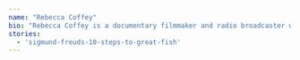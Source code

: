```yaml
---
name: "Rebecca Coffey"
bio: "Rebecca Coffey is a documentary filmmaker and radio broadcaster who writes fiction and nonfiction. More of her work can be found at rebeccacoffey.com."
stories: 
  - 'sigmund-freuds-10-steps-to-great-fish'
---
```

